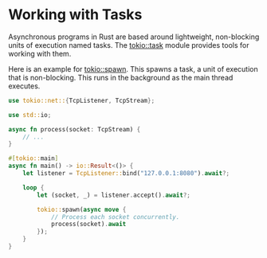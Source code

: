 # Working with Tasks

Asynchronous programs in Rust are based around lightweight, non-blocking units of execution named tasks. The [tokio::task](https://docs.rs/tokio/latest/tokio/task/index.html) module provides tools for working with them.

Here is an example for [tokio::spawn](https://docs.rs/tokio/latest/tokio/fn.spawn.html#). This spawns a task, a unit of execution that is non-blocking. This runs in the background as the main thread executes.

```rust
use tokio::net::{TcpListener, TcpStream};

use std::io;

async fn process(socket: TcpStream) {
    // ...
}

#[tokio::main]
async fn main() -> io::Result<()> {
    let listener = TcpListener::bind("127.0.0.1:8080").await?;

    loop {
        let (socket, _) = listener.accept().await?;

        tokio::spawn(async move {
            // Process each socket concurrently.
            process(socket).await
        });
    }
}
```
